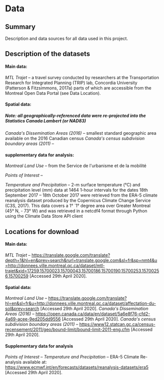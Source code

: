 # Data
## Summary
Description and data sources for all data used in this project.

## Description of the datasets
#### Main data:
*MTL Trajet* – a travel survey conducted by researchers at the Transportation Research for Integrated Planning (TRIP) lab, Concordia University (Patterson & Fitzsimmons, 2017a) parts of which are accessible from the Montreal Open Data Portal (see Data Location).

#### Spatial data:
##### Note: all geographically-referenced data were re-projected into the Statistics Canada Lambert (or NAD83)
*Canada's Dissemination Areas (2016)* – smallest standard geographic area available on the 2016 Canadian census
*Canada's census subdivision boundary areas (2011)* – 

#### supplementary data for analysis:
*Montreal Land Use* – from the Service de l'urbanisme et de la mobilité

*Points of Interest* – 

*Temperature and Precipitation* – 2-m surface temperature (°C) and precipitation level (mm) data at 1464 1-hour intervals for the dates 18th September 2017 – 18th October 2017 were retrieved from the ERA-5 climate reanalysis dataset produced by the Copernicus Climate Change Service (C3S, 2017). This data covers a 1°  ́ 1° degree area over Greater Montreal (45° N, - 73° W) and was retrieved in a netcdf4 format through Python using the Climate Data Store API client

## Locations for download
#### Main data:
*MTL Trajet* – https://translate.google.com/translate?depth=1&hl=en&prev=search&rurl=translate.google.com&sl=fr&sp=nmt4&u=http://donnees.ville.montreal.qc.ca/dataset/mtl-trajet&xid=17259,15700023,15700043,15700186,15700190,15700253,15700256,15700259 [Accessed 29th April 2020].

#### Spatial data:
*Montreal Land Use* – https://translate.google.com/translate?hl=en&sl=fr&u=http://donnees.ville.montreal.qc.ca/dataset/affectation-du-sol&prev=search [Accessed 29th April 2020].
*Canada's Dissemination Areas (2016)* – https://open.canada.ca/data/en/dataset/5a6e8f76-cfd2-4a69-acee-9ed205dd9556 [Accessed 29th April 2020].
*Canada's census subdivision boundary areas (2011)* – https://www12.statcan.gc.ca/census-recensement/2011/geo/bound-limit/bound-limit-2011-eng.cfm [Accessed 29th April 2020].

#### Supplementary data for analysis
*Points of Interest* – 
*Temperature and Precipitation* – ERA-5 Climate Re-analysis available at: https://www.ecmwf.int/en/forecasts/datasets/reanalysis-datasets/era5 [Accessed 29th April 2020].
